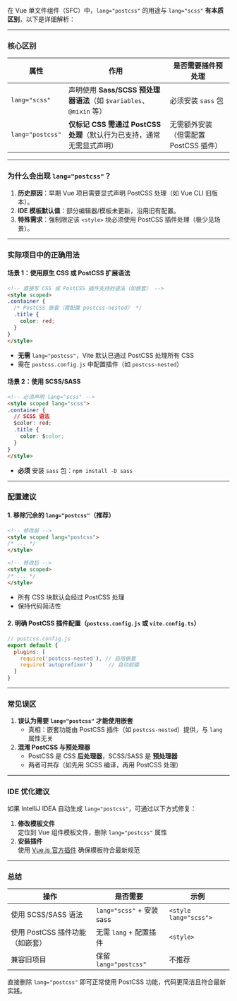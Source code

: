 在 Vue 单文件组件（SFC）中，`lang="postcss"` 的用途与 `lang="scss"` **有本质区别**，以下是详细解析：

---

### **核心区别**
| 属性                | 作用                                                                 | 是否需要插件预处理              |
|---------------------|----------------------------------------------------------------------|--------------------------------|
| `lang="scss"`       | 声明使用 **Sass/SCSS 预处理器语法**（如 `$variables`、`@mixin` 等） | 必须安装 `sass` 包             |
| `lang="postcss"`    | **仅标记 CSS 需通过 PostCSS 处理**（默认行为已支持，通常无需显式声明） | 无需额外安装（但需配置 PostCSS 插件） |

---

### **为什么会出现 `lang="postcss"`？**
1. **历史原因**：早期 Vue 项目需要显式声明 PostCSS 处理（如 Vue CLI 旧版本）。
2. **IDE 模板默认值**：部分编辑器/模板未更新，沿用旧有配置。
3. **特殊需求**：强制限定该 `<style>` 块必须使用 PostCSS 插件处理（极少见场景）。

---

### **实际项目中的正确用法**
#### 场景 1：使用原生 CSS 或 PostCSS 扩展语法
```html
<!-- 直接写 CSS 或 PostCSS 插件支持的语法（如嵌套） -->
<style scoped>
.container {
  /* PostCSS 嵌套（需配置 postcss-nested） */
  .title { 
    color: red;
  }
}
</style>
```
- **无需** `lang="postcss"`，Vite 默认已通过 PostCSS 处理所有 CSS
- 需在 `postcss.config.js` 中配置插件（如 `postcss-nested`）

#### 场景 2：使用 SCSS/SASS
```html
<!-- 必须声明 lang="scss" -->
<style scoped lang="scss">
.container {
  // SCSS 语法
  $color: red;
  .title { 
    color: $color;
  }
}
</style>
```
- **必须** 安装 `sass` 包：`npm install -D sass`

---

### **配置建议**
#### 1. 移除冗余的 `lang="postcss"`（推荐）
```html
<!-- 修改前 -->
<style scoped lang="postcss">
/* ... */
</style>

<!-- 修改后 -->
<style scoped>
/* ... */
</style>
```
- 所有 CSS 块默认会经过 PostCSS 处理
- 保持代码简洁性

#### 2. 明确 PostCSS 插件配置（`postcss.config.js` 或 `vite.config.ts`）
```javascript
// postcss.config.js
export default {
  plugins: [
    require('postcss-nested'), // 启用嵌套
    require('autoprefixer')     // 自动前缀
  ]
}
```

---

### **常见误区**
1. **误认为需要 `lang="postcss"` 才能使用嵌套**
    - 真相：嵌套功能由 PostCSS 插件（如 `postcss-nested`）提供，与 `lang` 属性无关
2. **混淆 PostCSS 与预处理器**
    - PostCSS 是 CSS **后处理器**，SCSS/SASS 是 **预处理器**
    - 两者可共存（如先用 SCSS 编译，再用 PostCSS 处理）

---

### **IDE 优化建议**
如果 IntelliJ IDEA 自动生成 `lang="postcss"`，可通过以下方式修复：
1. **修改模板文件**  
   定位到 Vue 组件模板文件，删除 `lang="postcss"` 属性
2. **安装插件**  
   使用 [Vue.js 官方插件](https://plugins.jetbrains.com/plugin/9442-vue-js) 确保模板符合最新规范

---

### **总结**
| 操作                         | 是否需要                  | 示例                |
|------------------------------|-------------------------|---------------------|
| 使用 SCSS/SASS 语法           | `lang="scss"` + 安装 sass | `<style lang="scss">` |
| 使用 PostCSS 插件功能（如嵌套）| 无需 `lang` + 配置插件    | `<style>`           |
| 兼容旧项目                    | 保留 `lang="postcss"`    | 不推荐              |

直接删除 `lang="postcss"` 即可正常使用 PostCSS 功能，代码更简洁且符合最新实践。